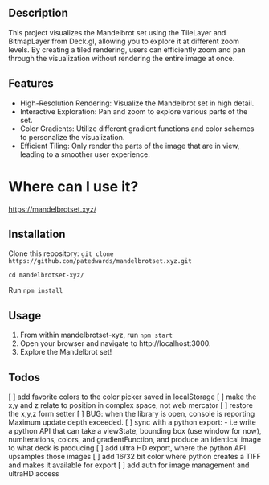 ## Description

This project visualizes the Mandelbrot set using the TileLayer and BitmapLayer from Deck.gl, allowing you to explore it at different zoom levels. By creating a tiled rendering, users can efficiently zoom and pan through the visualization without rendering the entire image at once.

## Features

- High-Resolution Rendering: Visualize the Mandelbrot set in high detail.
- Interactive Exploration: Pan and zoom to explore various parts of the set.
- Color Gradients: Utilize different gradient functions and color schemes to personalize the visualization.
- Efficient Tiling: Only render the parts of the image that are in view, leading to a smoother user experience.

# Where can I use it?

https://mandelbrotset.xyz/ 

## Installation

Clone this repository:
`git clone https://github.com/patedwards/mandelbrotset.xyz.git`

`cd mandelbrotset-xyz/` 

Run `npm install`

## Usage 

1. From within mandelbrotset-xyz, run `npm start`
2. Open your browser and navigate to http://localhost:3000.
3. Explore the Mandelbrot set!

## Todos
[ ] add favorite colors to the color picker saved in localStorage
[ ] make the x,y and z relate to position in complex space, not web mercator
[ ] restore the x,y,z form setter
[ ] BUG: when the library is open, console is reporting Maximum update depth exceeded.
[ ] sync with a python export:
    - i.e write a python API that can take a viewState, bounding box (use window for now), numIterations, colors, and gradientFunction, and produce an identical image to what deck is producing
[ ] add ultra HD export, where the python API upsamples those images
[ ] add 16/32 bit color where python creates a TIFF and makes it available for export
[ ] add auth for image management and ultraHD access
